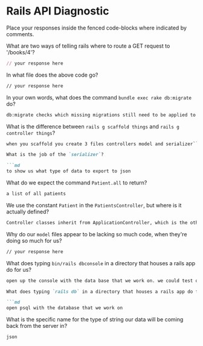 # Rails API Diagnostic

Place your responses inside the fenced code-blocks where indicated by comments.


What are two ways of telling rails where to route a GET request to '/books/4'?

```rb
// your response here
```

In what file does the above code go?

```md
// your response here
```

In your own words, what does the command `bundle exec rake db:migrate` do?

```md
db:migrate checks which missing migrations still need to be applied to the database without caring about the previouse ones.
```

What is the difference between `rails g scaffold things` and
`rails g controller things`?

```md
when you scaffold you create 3 files controllers model and serializer```

What is the job of the `serializer`?

```md
to show us what type of data to export to json
```

What do we expect the command `Patient.all` to return?

```md
a list of all patients
```

We use the constant `Patient` in the `PatientsController`, but where is it
actually defined?

```md
Controller classes inherit from ApplicationController, which is the other file in the controllers folder: application.rb.
```

Why do our `model` files appear to be lacking so much code, when they're doing
so much for us?

```md
// your response here
```

What does typing `bin/rails dbconsole` in a directory that houses a rails app do for
us?

```md
open up the console with the data base that we work on. we could test our code there. it opens rails from the command line. ```

What does typing `rails db` in a directory that houses a rails app do for us?

```md
open psql with the database that we work on
```

What is the specific name for the type of string our data will be coming back
from the server in?

```md
json
```
